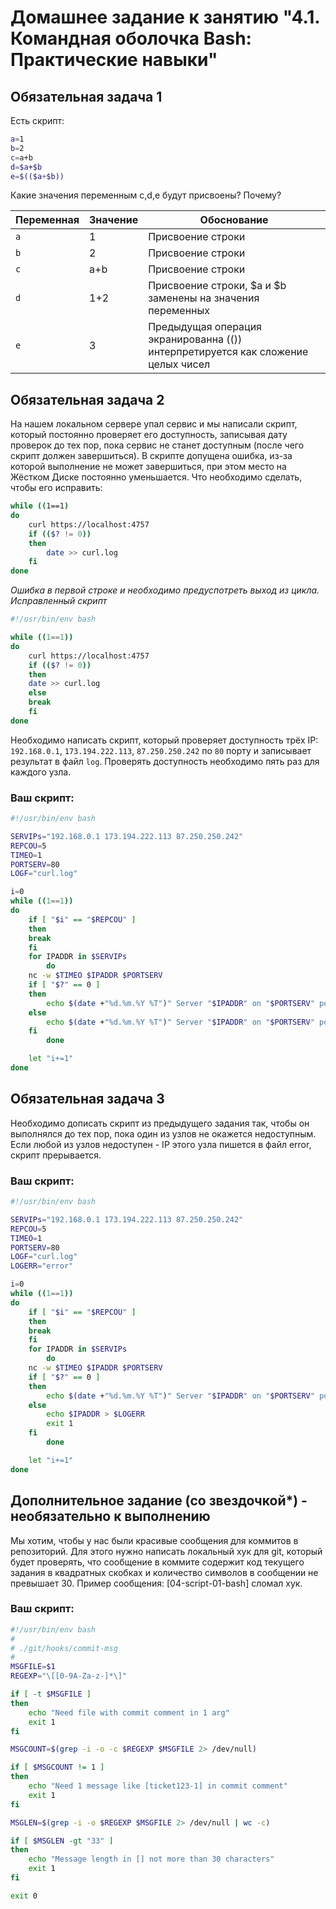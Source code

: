 # Домашнее задание к занятию "4.1. Командная оболочка Bash: Практические навыки"

## Обязательная задача 1

Есть скрипт:
```bash
a=1
b=2
c=a+b
d=$a+$b
e=$(($a+$b))
```

Какие значения переменным c,d,e будут присвоены? Почему?

| Переменная  | Значение | Обоснование |
| ------------- | ------------- | ------------- |
| `a`  | 1  | Присвоение строки |
| `b`  | 2  | Присвоение строки |
| `c`  | a+b  | Присвоение строки |
| `d`  | 1+2  | Присвоение строки, $a и $b заменены на значения переменных |
| `e`  | 3  | Предыдущая операция экранированна (()) интерпретируется как сложение целых чисел |

## Обязательная задача 2
На нашем локальном сервере упал сервис и мы написали скрипт, который постоянно проверяет его доступность, записывая дату проверок до тех пор, пока сервис не станет доступным (после чего скрипт должен завершиться). В скрипте допущена ошибка, из-за которой выполнение не может завершиться, при этом место на Жёстком Диске постоянно уменьшается. Что необходимо сделать, чтобы его исправить:
```bash
while ((1==1)
do
	curl https://localhost:4757
	if (($? != 0))
	then
		date >> curl.log
	fi
done
```

*Ошибка в первой строке и необходимо предуспотреть выход из цикла. Исправленный скрипт*

```bash
#!/usr/bin/env bash

while ((1==1))
do
    curl https://localhost:4757
    if (($? != 0))
    then
	date >> curl.log
    else
	break
    fi
done
```

Необходимо написать скрипт, который проверяет доступность трёх IP: `192.168.0.1`, `173.194.222.113`, `87.250.250.242` по `80` порту и записывает результат в файл `log`. Проверять доступность необходимо пять раз для каждого узла.

### Ваш скрипт:
```bash
#!/usr/bin/env bash

SERVIPs="192.168.0.1 173.194.222.113 87.250.250.242"
REPCOU=5
TIMEO=1
PORTSERV=80
LOGF="curl.log"

i=0
while ((1==1))
do
    if [ "$i" == "$REPCOU" ]
    then
	break
    fi
    for IPADDR in $SERVIPs
        do
	nc -w $TIMEO $IPADDR $PORTSERV
	if [ "$?" == 0 ]
	then
	    echo $(date +"%d.%m.%Y %T")" Server "$IPADDR" on "$PORTSERV" port OK" >> $LOGF
	else
	    echo $(date +"%d.%m.%Y %T")" Server "$IPADDR" on "$PORTSERV" port UNREACHABLE" >> $LOGF
	fi
        done

    let "i+=1"
done
```

## Обязательная задача 3
Необходимо дописать скрипт из предыдущего задания так, чтобы он выполнялся до тех пор, пока один из узлов не окажется недоступным. Если любой из узлов недоступен - IP этого узла пишется в файл error, скрипт прерывается.

### Ваш скрипт:
```bash
#!/usr/bin/env bash

SERVIPs="192.168.0.1 173.194.222.113 87.250.250.242"
REPCOU=5
TIMEO=1
PORTSERV=80
LOGF="curl.log"
LOGERR="error"

i=0
while ((1==1))
do
    if [ "$i" == "$REPCOU" ]
    then
	break
    fi
    for IPADDR in $SERVIPs
        do
	nc -w $TIMEO $IPADDR $PORTSERV
	if [ "$?" == 0 ]
	then
	    echo $(date +"%d.%m.%Y %T")" Server "$IPADDR" on "$PORTSERV" port OK" >> $LOGF
	else
	    echo $IPADDR > $LOGERR
	    exit 1
	fi
        done

    let "i+=1"
done
```

## Дополнительное задание (со звездочкой*) - необязательно к выполнению

Мы хотим, чтобы у нас были красивые сообщения для коммитов в репозиторий. Для этого нужно написать локальный хук для git, который будет проверять, что сообщение в коммите содержит код текущего задания в квадратных скобках и количество символов в сообщении не превышает 30. Пример сообщения: \[04-script-01-bash\] сломал хук.

### Ваш скрипт:
```bash
#!/usr/bin/env bash
#
# ./git/hooks/commit-msg
#
MSGFILE=$1
REGEXP="\[[0-9A-Za-z-]*\]"

if [ -t $MSGFILE ]
then
    echo "Need file with commit comment in 1 arg"
    exit 1
fi

MSGCOUNT=$(grep -i -o -c $REGEXP $MSGFILE 2> /dev/null)

if [ $MSGCOUNT != 1 ]
then
    echo "Need 1 message like [ticket123-1] in commit comment"
    exit 1
fi

MSGLEN=$(grep -i -o $REGEXP $MSGFILE 2> /dev/null | wc -c)

if [ $MSGLEN -gt "33" ]
then
    echo "Message length in [] not more than 30 characters"
    exit 1
fi

exit 0
```